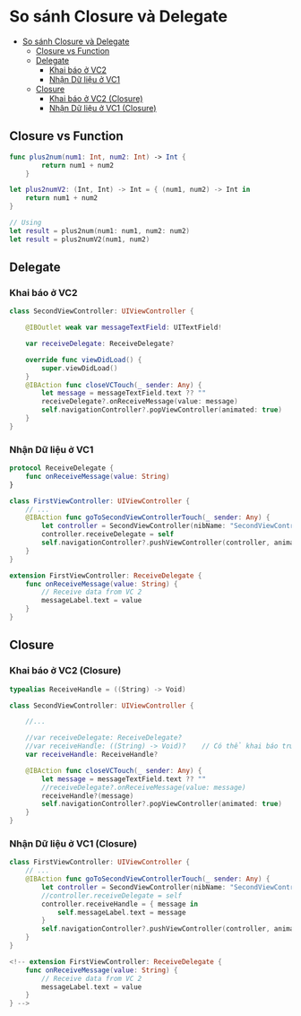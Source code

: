 # So sánh Closure và Delegate

- [So sánh Closure và Delegate](#So-s%C3%A1nh-Closure-v%C3%A0-Delegate)
  - [Closure vs Function](#Closure-vs-Function)
  - [Delegate](#Delegate)
    - [Khai báo ở VC2](#Khai-b%C3%A1o-%E1%BB%9F-VC2)
    - [Nhận Dữ liệu ở VC1](#Nh%E1%BA%ADn-D%E1%BB%AF-li%E1%BB%87u-%E1%BB%9F-VC1)
  - [Closure](#Closure)
    - [Khai báo ở VC2 (Closure)](#Khai-b%C3%A1o-%E1%BB%9F-VC2-Closure)
    - [Nhận Dữ liệu ở VC1 (Closure)](#Nh%E1%BA%ADn-D%E1%BB%AF-li%E1%BB%87u-%E1%BB%9F-VC1-Closure)

## Closure vs Function

```swift
func plus2num(num1: Int, num2: Int) -> Int {
        return num1 + num2
    }

let plus2numV2: (Int, Int) -> Int = { (num1, num2) -> Int in
    return num1 + num2
}

// Using
let result = plus2num(num1: num1, num2: num2)
let result = plus2numV2(num1, num2)
```

## Delegate

### Khai báo ở VC2

```swift
class SecondViewController: UIViewController {

    @IBOutlet weak var messageTextField: UITextField!

    var receiveDelegate: ReceiveDelegate?

    override func viewDidLoad() {
        super.viewDidLoad()
    }
    @IBAction func closeVCTouch(_ sender: Any) {
        let message = messageTextField.text ?? ""
        receiveDelegate?.onReceiveMessage(value: message)
        self.navigationController?.popViewController(animated: true)
    }
}
```

### Nhận Dữ liệu ở VC1

```swift
protocol ReceiveDelegate {
    func onReceiveMessage(value: String)
}

class FirstViewController: UIViewController {
    // ...
    @IBAction func goToSecondViewControllerTouch(_ sender: Any) {
        let controller = SecondViewController(nibName: "SecondViewController", bundle: nil)
        controller.receiveDelegate = self
        self.navigationController?.pushViewController(controller, animated: true)
    }
}

extension FirstViewController: ReceiveDelegate {
    func onReceiveMessage(value: String) {
        // Receive data from VC 2
        messageLabel.text = value
    }
}
```

## Closure

### Khai báo ở VC2 (Closure)

```swift
typealias ReceiveHandle = ((String) -> Void)

class SecondViewController: UIViewController {

    //...

    //var receiveDelegate: ReceiveDelegate?
    //var receiveHandle: ((String) -> Void)?    // Có thể khai báo trược tiếp
    var receiveHandle: ReceiveHandle?

    @IBAction func closeVCTouch(_ sender: Any) {
        let message = messageTextField.text ?? ""
        //receiveDelegate?.onReceiveMessage(value: message)
        receiveHandle?(message)
        self.navigationController?.popViewController(animated: true)
    }
}
```

### Nhận Dữ liệu ở VC1 (Closure)

```swift
class FirstViewController: UIViewController {
    // ...
    @IBAction func goToSecondViewControllerTouch(_ sender: Any) {
        let controller = SecondViewController(nibName: "SecondViewController", bundle: nil)
        //controller.receiveDelegate = self
        controller.receiveHandle = { message in
            self.messageLabel.text = message
        }
        self.navigationController?.pushViewController(controller, animated: true)
    }
}

<!-- extension FirstViewController: ReceiveDelegate {
    func onReceiveMessage(value: String) {
        // Receive data from VC 2
        messageLabel.text = value
    }
} -->
```
